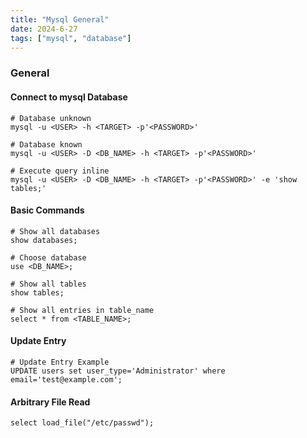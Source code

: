 ```yaml
---
title: "Mysql General"
date: 2024-6-27
tags: ["mysql", "database"]
---
```


### General

#### Connect to mysql Database

```console
# Database unknown
mysql -u <USER> -h <TARGET> -p'<PASSWORD>'
```

```console
# Database known
mysql -u <USER> -D <DB_NAME> -h <TARGET> -p'<PASSWORD>'
```

```console
# Execute query inline
mysql -u <USER> -D <DB_NAME> -h <TARGET> -p'<PASSWORD>' -e 'show tables;'
```

#### Basic Commands

```console
# Show all databases
show databases;
```

```console
# Choose database
use <DB_NAME>;
```

```console
# Show all tables
show tables;
```

```console
# Show all entries in table_name
select * from <TABLE_NAME>;
```

#### Update Entry

```console
# Update Entry Example
UPDATE users set user_type='Administrator' where email='test@example.com';
```

#### Arbitrary File Read

```console
select load_file("/etc/passwd");
```

